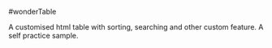 #wonderTable

A customised html table with sorting, searching and other custom feature.
A self practice sample.
